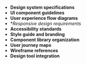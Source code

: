 
- **Design system specifications**
- **UI component guidelines**
- **User experience flow diagrams**
- **Responsive design requirements*
- **Accessibility standards**
- **Style guide and branding**
- **Component library organization**
- **User journey maps**
- **Wireframe references**
- **Design tool integration**




